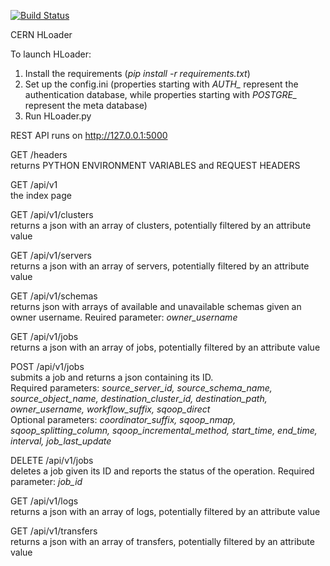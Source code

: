 [![Build Status](https://travis-ci.org/cerndb/hloader.svg?branch=master)](https://travis-ci.org/cerndb/hloader)

CERN HLoader

To launch HLoader:

1. Install the requirements (*pip install -r requirements.txt*)
2. Set up the config.ini (properties starting with *AUTH_* represent the authentication database, while properties starting with *POSTGRE_* represent the meta database)
3. Run HLoader.py

REST API runs on http://127.0.0.1:5000

GET /headers<br>
returns PYTHON ENVIRONMENT VARIABLES and REQUEST HEADERS

GET /api/v1<br>
the index page

GET /api/v1/clusters<br>
returns a json with an array of clusters, potentially filtered by an attribute value

GET /api/v1/servers<br>
returns a json with an array of servers, potentially filtered by an attribute value

GET /api/v1/schemas<br>
returns json with arrays of available and unavailable schemas given an owner username. Reuired parameter: *owner_username*

GET /api/v1/jobs<br>
returns a json with an array of jobs, potentially filtered by an attribute value

POST /api/v1/jobs<br>
submits a job and returns a json containing its ID. <br>
Required parameters: *source_server_id, source_schema_name, source_object_name, destination_cluster_id, destination_path, owner_username, workflow_suffix, sqoop_direct* <br>
Optional parameters: *coordinator_suffix, sqoop_nmap, sqoop_splitting_column, sqoop_incremental_method, start_time, end_time, interval, job_last_update*

DELETE /api/v1/jobs<br>
deletes a job given its ID and reports the status of the operation. Required parameter: *job_id*

GET /api/v1/logs<br>
returns a json with an array of logs, potentially filtered by an attribute value

GET /api/v1/transfers<br>
returns a json with an array of transfers, potentially filtered by an attribute value
